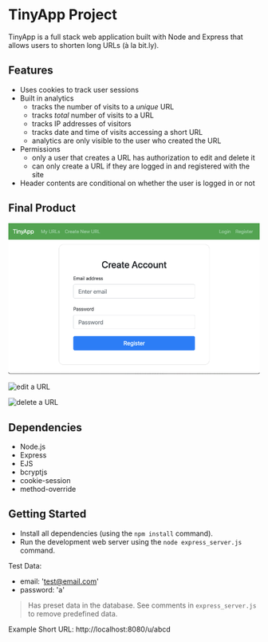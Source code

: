 # TinyApp Project

TinyApp is a full stack web application built with Node and Express that allows users to shorten long URLs (à la bit.ly).

## Features

- Uses cookies to track user sessions
- Built in analytics
  - tracks the number of visits to a *unique* URL
  - tracks *total* number of visits to a URL
  - tracks IP addresses of visitors
  - tracks date and time of visits accessing a short URL
  - analytics are only visible to the user who created the URL
- Permissions
  - only a user that creates a URL has authorization to edit and delete it
  - can only create a URL if they are logged in and registered with the site
- Header contents are conditional on whether the user is logged in or not

## Final Product

![register page](public/images/register.png)

![edit a URL](https://media4.giphy.com/media/D4Czv7qV1fTkK24nru/giphy.gif?cid=790b761126f660eeead03d967701f06f3f4b18876af554f8&rid=giphy.gif&ct=g)

![delete a URL](https://media3.giphy.com/media/CTlYtuUjS1UOy9dhhM/giphy.gif?cid=790b7611b464c985c3ff8e4d6a175bfc5dce191af1baf1b4&rid=giphy.gif&ct=g)

## Dependencies

- Node.js
- Express
- EJS
- bcryptjs
- cookie-session
- method-override

## Getting Started

- Install all dependencies (using the `npm install` command).
- Run the development web server using the `node express_server.js` command.

Test Data:
- email: 'test@email.com'
- password: 'a'

> Has preset data in the database. See comments in `express_server.js` to remove predefined data.

Example Short URL: http://localhost:8080/u/abcd
